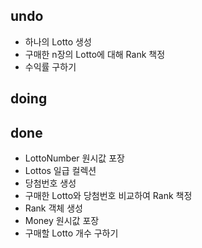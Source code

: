 ## undo
 * 하나의 Lotto 생성
 * 구매한 n장의 Lotto에 대해 Rank 책정
 * 수익률 구하기

## doing


## done
 * LottoNumber 원시값 포장
 * Lottos 일급 컬렉션
 * 당첨번호 생성
 * 구매한 Lotto와 당첨번호 비교하여 Rank 책정
 * Rank 객체 생성
 * Money 원시값 포장
 * 구매할 Lotto 개수 구하기